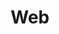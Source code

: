 ---
title: "Web"
layout: category
permalink: /etc/web/
author_profile: true
taxonomy: Web
sidebar:
  nav: "categories"
---